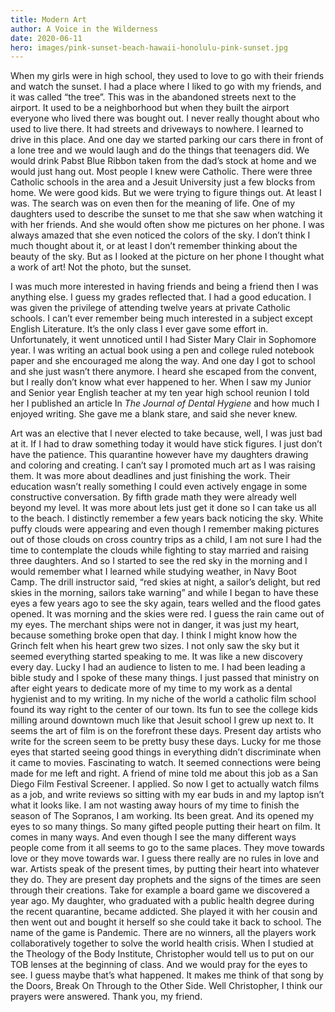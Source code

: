 ```yaml
---
title: Modern Art
author: A Voice in the Wilderness
date: 2020-06-11
hero: images/pink-sunset-beach-hawaii-honolulu-pink-sunset.jpg
---
```

When my girls were in high school, they used to love to go with their friends and watch the sunset. I had a place where I liked to go with my friends, and it was called “the tree”. This was in the abandoned streets next to the airport. It used to be a neighborhood but when they built the airport everyone who lived there was bought out. I never really thought about who used to live there. It had streets and driveways to nowhere. I learned to drive in this place. And one day we started parking our cars there in front of a lone tree and we would laugh and do the things that teenagers did. We would drink Pabst Blue Ribbon taken from the dad’s stock at home and we would just hang out. Most people I knew were Catholic. There were three Catholic schools in the area and a Jesuit University just a few blocks from home. We were good kids. But we were trying to figure things out. At least I was. The search was on even then for the meaning of life. One of my daughters used to describe the sunset to me that she saw when watching it with her friends. And she would often show me pictures on her phone. I was always amazed that she even noticed the colors of the sky. I don’t think I much thought about it, or at least I don’t remember thinking about the beauty of the sky. But as I looked at the picture on her phone I thought what a work of art! Not the photo, but the sunset. 


I was much more interested in having friends and being a friend then I was anything else. I guess my grades reflected that. I had a good education. I was given the privilege of attending twelve years at private Catholic schools. I can’t ever remember being much interested in a subject except English Literature. It’s the only class I ever gave some effort in. Unfortunately, it went unnoticed until I had Sister Mary Clair in Sophomore year. I was writing an actual book using a pen and college ruled notebook paper and she encouraged me along the way. And one day I got to school and she just wasn’t there anymore. I heard she escaped from the convent, but I really don’t know what ever happened to her. When I saw my Junior and Senior year English teacher at my ten year high school reunion I told her I published an article In *The Journal of Dental Hygiene* and how much I enjoyed writing. She gave me a blank stare, and said she never knew. 


Art was an elective that I never elected to take because, well, I was just bad at it. If I had to draw something today it would have stick figures. I just don’t have the patience. This quarantine however have my daughters drawing and coloring and creating. I can’t say I promoted much art as I was raising them. It was more about deadlines and just finishing the work. Their education wasn’t really something I could even actively engage in some constructive conversation. By fifth grade math they were already well beyond my level.  It was more about lets just get it done so I can take us all to the beach. 
I distinctly remember a few years back noticing the sky. White puffy clouds were appearing and even though I remember making pictures out of those clouds on cross country trips as a child, I am not sure I had the time to contemplate the clouds while fighting to stay married and raising three daughters. And so I started to see the red sky in the morning and I would remember what I learned while studying weather, in Navy Boot Camp. The drill instructor said, “red skies at night, a sailor’s delight, but red skies in the morning, sailors take warning” and while I began to have these eyes a few years ago to see the sky again, tears welled and the flood gates opened. It was morning and the skies were red. I guess the rain came out of my eyes. The merchant ships were not in danger, it was just my heart, because something broke open that day. I think I might know how the Grinch felt when his heart grew two sizes.
I not only saw the sky but it seemed everything started speaking to me. It was like a new discovery every day. Lucky I had an audience to listen to me. I had been leading a bible study and I spoke of these many things. I just passed that ministry on after eight years to dedicate more of my time to my work as a dental hygienist and to my writing. 
In my niche of the world a catholic film school found its way right to the center of our town. Its fun to see the college kids milling around downtown much like that Jesuit school I grew up next to. It seems the art of film is on the forefront these days. Present day artists who write for the screen seem to be pretty busy these days. Lucky for me those eyes that started seeing good things in everything didn’t discriminate when it came to movies. Fascinating to watch. It seemed connections were being made for me left and right. A friend of mine told me about this job as a San Diego Film Festival Screener. I applied. 
So now I get to actually watch films as a job, and write reviews so sitting with my ear buds in and my laptop isn’t what it looks like. I am not wasting away hours of my time to finish the season of The Sopranos, I am working. Its been great. And its opened my eyes to so many things. So many gifted people putting their heart on film. It comes in many ways. And even though I see the many different ways people come from it all seems to go to the same places. They move towards love or they move towards war. I guess there really are no rules in love and war.
Artists speak of the present times, by putting their heart into whatever they do. They are present day prophets and the signs of the times are seen through their creations. Take for example a board game we discovered a year ago. My daughter, who graduated with a public health degree during the recent quarantine, became addicted. She played it with her cousin and then went out and bought it herself so she could take it back to school. The name of the game is Pandemic. There are no winners, all the players work collaboratively together to solve the world health crisis.
When I studied at the Theology of the Body Institute, Christopher would tell us to put on our TOB lenses at the beginning of class. And we would pray for the eyes to see. I guess maybe that’s what happened. It makes me think of that song by the Doors, Break On Through to the Other Side. Well Christopher, I think our prayers were answered. Thank you, my friend.